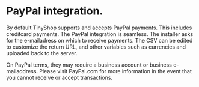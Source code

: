 # PayPal integration.

By default TinyShop supports and accepts PayPal payments. This includes creditcard payments. The PayPal integration is seamless. The installer asks for the e-mailadress on which to receive payments. The CSV can be edited to customize the return URL, and other variables such as currencies and uploaded back to the server.

On PayPal terms, they may require a business account or business e-mailaddress. Please visit PayPal.com for more information in the event that you cannot receive or accept transactions.
